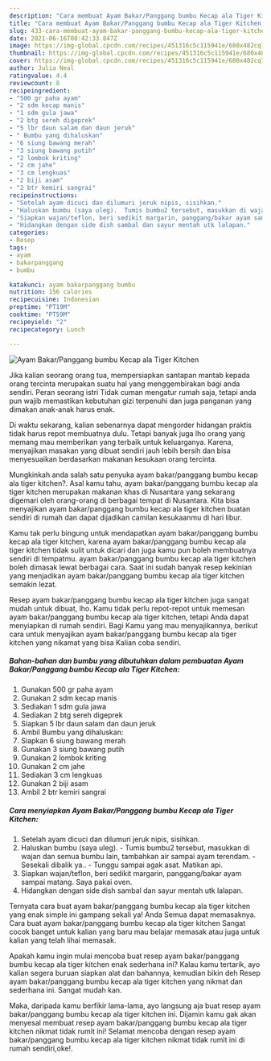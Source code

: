 ```yaml
---
description: "Cara membuat Ayam Bakar/Panggang bumbu Kecap ala Tiger Kitchen yang enak dan Mudah Dibuat"
title: "Cara membuat Ayam Bakar/Panggang bumbu Kecap ala Tiger Kitchen yang enak dan Mudah Dibuat"
slug: 433-cara-membuat-ayam-bakar-panggang-bumbu-kecap-ala-tiger-kitchen-yang-enak-dan-mudah-dibuat
date: 2021-06-16T08:42:33.847Z
image: https://img-global.cpcdn.com/recipes/451316c5c115941e/680x482cq70/ayam-bakarpanggang-bumbu-kecap-ala-tiger-kitchen-foto-resep-utama.jpg
thumbnail: https://img-global.cpcdn.com/recipes/451316c5c115941e/680x482cq70/ayam-bakarpanggang-bumbu-kecap-ala-tiger-kitchen-foto-resep-utama.jpg
cover: https://img-global.cpcdn.com/recipes/451316c5c115941e/680x482cq70/ayam-bakarpanggang-bumbu-kecap-ala-tiger-kitchen-foto-resep-utama.jpg
author: Julia Neal
ratingvalue: 4.4
reviewcount: 8
recipeingredient:
- "500 gr paha ayam"
- "2 sdm kecap manis"
- "1 sdm gula jawa"
- "2 btg sereh digeprek"
- "5 lbr daun salam dan daun jeruk"
- " Bumbu yang dihaluskan"
- "6 siung bawang merah"
- "3 siung bawang putih"
- "2 lombok kriting"
- "2 cm jahe"
- "3 cm lengkuas"
- "2 biji asam"
- "2 btr kemiri sangrai"
recipeinstructions:
- "Setelah ayam dicuci dan dilumuri jeruk nipis, sisihkan."
- "Haluskan bumbu (saya uleg).  Tumis bumbu2 tersebut, masukkan di wajan dan semua bumbu lain, tambahkan air sampai ayam terendam. Sesekali dibalik ya.. Tunggu sampai agak asat. Matikan api."
- "Siapkan wajan/teflon, beri sedikit margarin, panggang/bakar ayam sampai matang. Saya pakai oven."
- "Hidangkan dengan side dish sambal dan sayur mentah utk lalapan."
categories:
- Resep
tags:
- ayam
- bakarpanggang
- bumbu

katakunci: ayam bakarpanggang bumbu 
nutrition: 156 calories
recipecuisine: Indonesian
preptime: "PT19M"
cooktime: "PT59M"
recipeyield: "2"
recipecategory: Lunch

---
```



![Ayam Bakar/Panggang bumbu Kecap ala Tiger Kitchen](https://img-global.cpcdn.com/recipes/451316c5c115941e/680x482cq70/ayam-bakarpanggang-bumbu-kecap-ala-tiger-kitchen-foto-resep-utama.jpg)

Jika kalian seorang orang tua, mempersiapkan santapan mantab kepada orang tercinta merupakan suatu hal yang menggembirakan bagi anda sendiri. Peran seorang istri Tidak cuman mengatur rumah saja, tetapi anda pun wajib memastikan kebutuhan gizi terpenuhi dan juga panganan yang dimakan anak-anak harus enak.

Di waktu  sekarang, kalian sebenarnya dapat mengorder hidangan praktis tidak harus repot membuatnya dulu. Tetapi banyak juga lho orang yang memang mau memberikan yang terbaik untuk keluarganya. Karena, menyajikan masakan yang dibuat sendiri jauh lebih bersih dan bisa menyesuaikan berdasarkan makanan kesukaan orang tercinta. 



Mungkinkah anda salah satu penyuka ayam bakar/panggang bumbu kecap ala tiger kitchen?. Asal kamu tahu, ayam bakar/panggang bumbu kecap ala tiger kitchen merupakan makanan khas di Nusantara yang sekarang digemari oleh orang-orang di berbagai tempat di Nusantara. Kita bisa menyajikan ayam bakar/panggang bumbu kecap ala tiger kitchen buatan sendiri di rumah dan dapat dijadikan camilan kesukaanmu di hari libur.

Kamu tak perlu bingung untuk mendapatkan ayam bakar/panggang bumbu kecap ala tiger kitchen, karena ayam bakar/panggang bumbu kecap ala tiger kitchen tidak sulit untuk dicari dan juga kamu pun boleh membuatnya sendiri di tempatmu. ayam bakar/panggang bumbu kecap ala tiger kitchen boleh dimasak lewat berbagai cara. Saat ini sudah banyak resep kekinian yang menjadikan ayam bakar/panggang bumbu kecap ala tiger kitchen semakin lezat.

Resep ayam bakar/panggang bumbu kecap ala tiger kitchen juga sangat mudah untuk dibuat, lho. Kamu tidak perlu repot-repot untuk memesan ayam bakar/panggang bumbu kecap ala tiger kitchen, tetapi Anda dapat menyiapkan di rumah sendiri. Bagi Kamu yang mau menyajikannya, berikut cara untuk menyajikan ayam bakar/panggang bumbu kecap ala tiger kitchen yang nikamat yang bisa Kalian coba sendiri.

<!--inarticleads1-->

##### Bahan-bahan dan bumbu yang dibutuhkan dalam pembuatan Ayam Bakar/Panggang bumbu Kecap ala Tiger Kitchen:

1. Gunakan 500 gr paha ayam
1. Gunakan 2 sdm kecap manis
1. Sediakan 1 sdm gula jawa
1. Sediakan 2 btg sereh digeprek
1. Siapkan 5 lbr daun salam dan daun jeruk
1. Ambil  Bumbu yang dihaluskan:
1. Siapkan 6 siung bawang merah
1. Gunakan 3 siung bawang putih
1. Gunakan 2 lombok kriting
1. Gunakan 2 cm jahe
1. Sediakan 3 cm lengkuas
1. Gunakan 2 biji asam
1. Ambil 2 btr kemiri sangrai




<!--inarticleads2-->

##### Cara menyiapkan Ayam Bakar/Panggang bumbu Kecap ala Tiger Kitchen:

1. Setelah ayam dicuci dan dilumuri jeruk nipis, sisihkan.
1. Haluskan bumbu (saya uleg).  - Tumis bumbu2 tersebut, masukkan di wajan dan semua bumbu lain, tambahkan air sampai ayam terendam. - Sesekali dibalik ya.. - Tunggu sampai agak asat. Matikan api.
1. Siapkan wajan/teflon, beri sedikit margarin, panggang/bakar ayam sampai matang. Saya pakai oven.
1. Hidangkan dengan side dish sambal dan sayur mentah utk lalapan.




Ternyata cara buat ayam bakar/panggang bumbu kecap ala tiger kitchen yang enak simple ini gampang sekali ya! Anda Semua dapat memasaknya. Cara buat ayam bakar/panggang bumbu kecap ala tiger kitchen Sangat cocok banget untuk kalian yang baru mau belajar memasak atau juga untuk kalian yang telah lihai memasak.

Apakah kamu ingin mulai mencoba buat resep ayam bakar/panggang bumbu kecap ala tiger kitchen enak sederhana ini? Kalau kamu tertarik, ayo kalian segera buruan siapkan alat dan bahannya, kemudian bikin deh Resep ayam bakar/panggang bumbu kecap ala tiger kitchen yang nikmat dan sederhana ini. Sangat mudah kan. 

Maka, daripada kamu berfikir lama-lama, ayo langsung aja buat resep ayam bakar/panggang bumbu kecap ala tiger kitchen ini. Dijamin kamu gak akan menyesal membuat resep ayam bakar/panggang bumbu kecap ala tiger kitchen nikmat tidak rumit ini! Selamat mencoba dengan resep ayam bakar/panggang bumbu kecap ala tiger kitchen nikmat tidak rumit ini di rumah sendiri,oke!.

